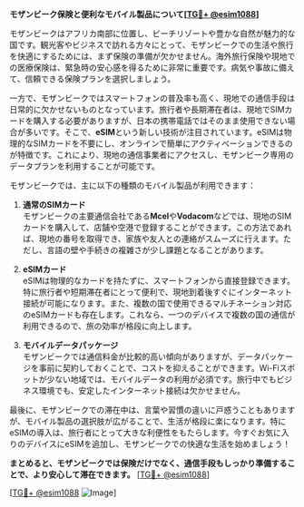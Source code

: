 **モザンビーク保険と便利なモバイル製品について[[TG💪+ @esim1088](https://t.me/s/esim1088)]**

モザンビークはアフリカ南部に位置し、ビーチリゾートや豊かな自然が魅力的な国です。観光客やビジネスで訪れる方々にとって、モザンビークでの生活や旅行を快適にするためには、まず保険の準備が欠かせません。海外旅行保険や現地での医療保険は、緊急時の安心感を得るために非常に重要です。病気や事故に備えて、信頼できる保険プランを選択しましょう。

一方で、モザンビークではスマートフォンの普及率も高く、現地での通信手段は日常的に欠かせないものとなっています。旅行者や長期滞在者は、現地でSIMカードを購入する必要がありますが、日本の携帯電話ではそのまま使用できない場合が多いです。そこで、**eSIM**という新しい技術が注目されています。eSIMは物理的なSIMカードを不要にし、オンラインで簡単にアクティベーションできるのが特徴です。これにより、現地の通信事業者にアクセスし、モザンビーク専用のデータプランを利用することが可能です。

モザンビークでは、主に以下の種類のモバイル製品が利用できます：

1. **通常のSIMカード**  
   モザンビークの主要通信会社である**Mcel**や**Vodacom**などでは、現地のSIMカードを購入して、店舗や空港で登録することができます。この方法であれば、現地の番号を取得でき、家族や友人との連絡がスムーズに行えます。ただし、言語の壁や手続きの複雑さが少し課題となることがあります。

2. **eSIMカード**  
   eSIMは物理的なカードを持たずに、スマートフォンから直接登録できます。特に旅行者や短期滞在者にとって便利で、現地到着後すぐにインターネット接続が可能になります。また、複数の国で使用できるマルチネーション対応のeSIMカードも存在します。これなら、一つのデバイスで複数の国の通信が利用できるので、旅の効率が格段に向上します。

3. **モバイルデータパッケージ**  
   モザンビークでは通信料金が比較的高い傾向がありますが、データパッケージを事前に契約しておくことで、コストを抑えることができます。Wi-Fiスポットが少ない地域では、モバイルデータの利用が必須です。旅行中でもビジネス環境でも、安定したインターネット接続は欠かせません。

最後に、モザンビークでの滞在中は、言葉や習慣の違いに戸惑うこともありますが、モバイル製品の選択肢が広がることで、生活が格段に楽になります。特にeSIMの導入は、旅行者にとって大きな利便性をもたらします。今すぐお気に入りのデバイスにeSIMを追加し、モザンビークでの快適な生活を始めましょう！

**まとめると、モザンビークでは保険だけでなく、通信手段もしっかり準備することで、より安心して滞在できます。** [[TG💪+ @esim1088](https://t.me/s/esim1088)]

[[TG💪+ @esim1088](https://t.me/s/esim1088) ![Image](https://i.postimg.cc/Y0z9fWf4/image.png)]